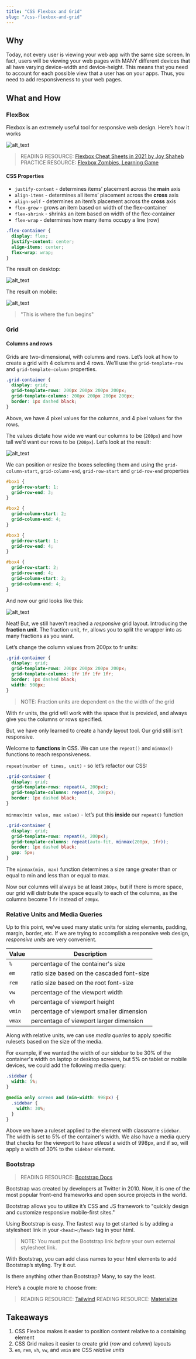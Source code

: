 ```yaml
---
title: "CSS Flexbox and Grid"
slug: "/css-flexbox-and-grid"
---
```


## Why

Today, not every user is viewing your web app with the same size screen. In fact, users will be viewing your web pages with MANY different devices that all have varying device-width and device-height. This means that you need to account for each possible view that a user has on your apps. Thus, you need to add responsiveness to your web pages.

## What and How

### FlexBox

Flexbox is an extremely useful tool for responsive web design. Here’s how it works

![alt_text](../assets/lectures/css/flexbox-architecture.png)

> READING RESOURCE: [Flexbox Cheat Sheets in 2021 by Joy Shaheb](https://dev.to/joyshaheb/flexbox-cheat-sheets-in-2021-css-2021-3edl)
> PRACTICE RESOURCE: [Flexbox Zombies, Learning Game](https://mastery.games/flexboxzombies/)

#### CSS Properties

- `justify-content` - determines items’ placement across the **main** axis
- `align-items` - determines all items’ placement across the **cross** axis
- `align-self` - determines an item’s placement across the **cross** axis
- `flex-grow` - grows an item based on width of the flex-container
- `flex-shrink` - shrinks an item based on width of the flex-container
- `flex-wrap` - determines how many items occupy a line (row)

```css
.flex-container {
  display: flex;
  justify-content: center;
  align-items: center;
  flex-wrap: wrap;
}
```

The result on desktop:

![alt_text](../assets/lectures/css/desktop-result.png)

The result on mobile:

![alt_text](../assets/lectures/css/mobile-result.png)

> "This is where the fun begins"

### Grid

#### Columns and rows

Grids are two-dimensional, with columns and rows. Let’s look at how to create a grid with 4 columns and 4 rows. We’ll use the `grid-template-row` and `grid-template-column` properties.

```css
.grid-container {
  display: grid;
  grid-template-rows: 200px 200px 200px 200px;
  grid-template-columns: 200px 200px 200px 200px;
  border: 1px dashed black;
}
```

Above, we have 4 pixel values for the columns, and 4 pixel values for the rows.

The values dictate how wide we want our columns to be (`200px`) and how tall we’d want our rows to be (`200px`). Let’s look at the result:

![alt_text](../assets/lectures/css/grid-result.png)

We can position or resize the boxes selecting them and using the `grid-column-start`, `grid-column-end`, `grid-row-start` and `grid-row-end` properties

```css
#box1 {
  grid-row-start: 1;
  grid-row-end: 3;
}

#box2 {
  grid-column-start: 2;
  grid-column-end: 4;
}

#box3 {
  grid-row-start: 1;
  grid-row-end: 4;
}

#box4 {
  grid-row-start: 2;
  grid-row-end: 4;
  grid-column-start: 2;
  grid-column-end: 4;
}
```

And now our grid looks like this:

![alt_text](../assets/lectures/css/grid-result2.png)

Neat! But, we still haven’t reached a _responsive_ grid layout. Introducing the **fraction unit**. The fraction unit, `fr`, allows you to split the wrapper into as many fractions as you want.

Let’s change the column values from 200px to fr units:

```css
.grid-container {
  display: grid;
  grid-template-rows: 200px 200px 200px 200px;
  grid-template-columns: 1fr 1fr 1fr 1fr;
  border: 1px dashed black;
  width: 500px;
}
```

> NOTE: Fraction units are dependent on the the width of the grid

With `fr` units, the grid will work with the space that is provided, and always give you the columns or rows specified.

But, we have only learned to create a handy layout tool. Our grid still isn’t responsive.

Welcome to **functions** in CSS. We can use the `repeat()` and `minmax()` functions to reach responsiveness.

`repeat(number of times, unit)` - so let’s refactor our CSS:

```css
.grid-container {
  display: grid;
  grid-template-rows: repeat(4, 200px);
  grid-template-columns: repeat(4, 200px);
  border: 1px dashed black;
}
```

`minmax(min value, max value)` - let’s put this **inside** our `repeat()` function

```css
.grid-container {
  display: grid;
  grid-template-rows: repeat(4, 200px);
  grid-template-columns: repeat(auto-fit, minmax(200px, 1fr));
  border: 1px dashed black;
  gap: 5px;
}
```

The `minmax(min, max)` function determines a size range greater than or equal to min and less than or equal to max.

Now our columns will always be at least `200px`, but if there is more space, our grid will distribute the space equally to each of the columns, as the columns become 1 `fr` instead of `200px`.

### Relative Units and Media Queries

Up to this point, we've used many static units for sizing elements, padding, margin, border, etc. If we are trying to accomplish a responsive web design, _responsive units_ are very convenient.

| Value | Description |
| --- | --- |
| `%` | percentage of the container's size |
| `em` |	ratio size based on the cascaded font-size |
| `rem` |	ratio size based on the root font-size |
| `vw` |	percentage of the viewport width |
| `vh` |	percentage of viewport height |
| `vmin` |	percentage of viewport smaller dimension |
| `vmax` |	percentage of viewport larger dimension |

Along with relative units, we can use _media queries_ to apply specific rulesets based on the size of the media.

For example, if we wanted the width of our sidebar to be 30% of the container's width on laptop or desktop screens, but 5% on tablet or mobile devices, we could add the following media query:

```css
.sidebar {
  width: 5%;
}

@media only screen and (min-width: 998px) {
  .sidebar {
    width: 30%;
  }
}
```

Above we have a ruleset applied to the element with classname `sidebar`. The width is set to 5% of the container's width. We also have a media query that checks for the viewport to have _atleast_ a width of 998px, and if so, will apply a width of 30% to the `sidebar` element.

### Bootstrap

> READING RESOURCE: [Bootstrap Docs](https://getbootstrap.com/docs/4.5/getting-started/introduction/)

Bootstrap was created by developers at Twitter in 2010. Now, it is one of the most popular front-end frameworks and open source projects in the world.

Bootstrap allows you to utilize it’s CSS and JS framework to "quickly design and customize responsive mobile-first sites."

Using Bootstrap is easy. The fastest way to get started is by adding a stylesheet link in your `<head></head>` tag in your html.

> NOTE: You must put the Bootstrap link _before_ your own external stylesheet link.

With Bootstrap, you can add class names to your html elements to add Bootstrap’s styling. Try it out.

Is there anything other than Bootstrap? Many, to say the least.

Here’s a couple more to choose from:

> READING RESOURCE: [Tailwind](https://tailwindcss.com/)
> READING RESOURCE: [Materialize](https://materializecss.com/getting-started.html)

## Takeaways

1. CSS Flexbox makes it easier to position content relative to a containing element
2. CSS Grid makes it easier to create grid (_row_ and _column_) layouts
3. `em`, `rem`, `vh`, `vw`, and `vmin` are CSS _relative units_
